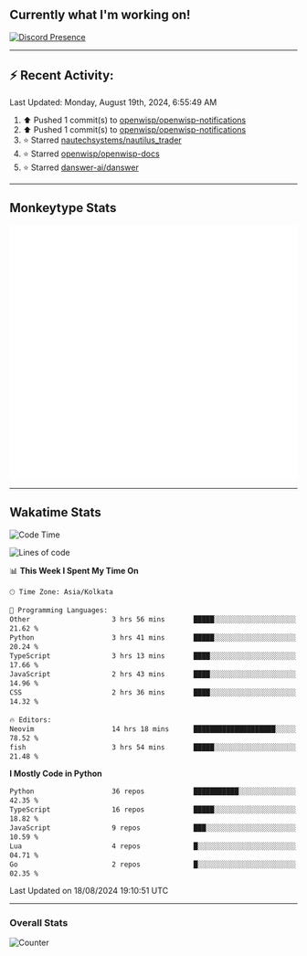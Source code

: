 ## Currently what I'm working on!
[![Discord Presence](https://lanyard.cnrad.dev/api/534981034400284712)](https://discord.com/users/534981034400284712)

---

## :zap: Recent Activity:
<!--RECENT_ACTIVITY:last_update-->
Last Updated: Monday, August 19th, 2024, 6:55:49 AM
<!--RECENT_ACTIVITY:last_update_end-->
<!--RECENT_ACTIVITY:start-->
1. ⬆️ Pushed 1 commit(s) to [openwisp/openwisp-notifications](https://github.com/openwisp/openwisp-notifications)<br>
2. ⬆️ Pushed 1 commit(s) to [openwisp/openwisp-notifications](https://github.com/openwisp/openwisp-notifications)<br>
3. ⭐ Starred [nautechsystems/nautilus_trader](https://github.com/nautechsystems/nautilus_trader)<br>
4. ⭐ Starred [openwisp/openwisp-docs](https://github.com/openwisp/openwisp-docs)<br>
5. ⭐ Starred [danswer-ai/danswer](https://github.com/danswer-ai/danswer)<br>
<!--RECENT_ACTIVITY:end-->

---

## Monkeytype Stats
<a href="https://monkeytype.com/profile/dhanus">
  <img src="https://raw.githubusercontent.com/Dhanus3133/Dhanus3133/monkeytype/monkeytype-lb.svg" alt="Monkeytype Profile" />
</a>

---

## Wakatime Stats
<!--START_SECTION:waka-->
![Code Time](http://img.shields.io/badge/Code%20Time-2%2C094%20hrs%2047%20mins-blue)

![Lines of code](https://img.shields.io/badge/From%20Hello%20World%20I%27ve%20Written-5.8%20million%20lines%20of%20code-blue)

📊 **This Week I Spent My Time On** 

```text
🕑︎ Time Zone: Asia/Kolkata

💬 Programming Languages: 
Other                    3 hrs 56 mins       █████░░░░░░░░░░░░░░░░░░░░   21.62 % 
Python                   3 hrs 41 mins       █████░░░░░░░░░░░░░░░░░░░░   20.24 % 
TypeScript               3 hrs 13 mins       ████░░░░░░░░░░░░░░░░░░░░░   17.66 % 
JavaScript               2 hrs 43 mins       ████░░░░░░░░░░░░░░░░░░░░░   14.96 % 
CSS                      2 hrs 36 mins       ████░░░░░░░░░░░░░░░░░░░░░   14.32 % 

🔥 Editors: 
Neovim                   14 hrs 18 mins      ████████████████████░░░░░   78.52 % 
fish                     3 hrs 54 mins       █████░░░░░░░░░░░░░░░░░░░░   21.48 % 
```

**I Mostly Code in Python** 

```text
Python                   36 repos            ███████████░░░░░░░░░░░░░░   42.35 % 
TypeScript               16 repos            █████░░░░░░░░░░░░░░░░░░░░   18.82 % 
JavaScript               9 repos             ███░░░░░░░░░░░░░░░░░░░░░░   10.59 % 
Lua                      4 repos             █░░░░░░░░░░░░░░░░░░░░░░░░   04.71 % 
Go                       2 repos             █░░░░░░░░░░░░░░░░░░░░░░░░   02.35 % 
```




 Last Updated on 18/08/2024 19:10:51 UTC
<!--END_SECTION:waka-->
---

### Overall Stats

<img src="https://moe-counter.glitch.me/get/@Dhanus3133?theme=asoul" alt="Counter" />
